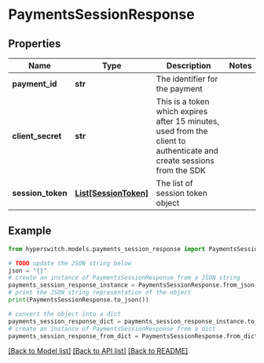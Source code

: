 # PaymentsSessionResponse


## Properties

Name | Type | Description | Notes
------------ | ------------- | ------------- | -------------
**payment_id** | **str** | The identifier for the payment | 
**client_secret** | **str** | This is a token which expires after 15 minutes, used from the client to authenticate and create sessions from the SDK | 
**session_token** | [**List[SessionToken]**](SessionToken.md) | The list of session token object | 

## Example

```python
from hyperswitch.models.payments_session_response import PaymentsSessionResponse

# TODO update the JSON string below
json = "{}"
# create an instance of PaymentsSessionResponse from a JSON string
payments_session_response_instance = PaymentsSessionResponse.from_json(json)
# print the JSON string representation of the object
print(PaymentsSessionResponse.to_json())

# convert the object into a dict
payments_session_response_dict = payments_session_response_instance.to_dict()
# create an instance of PaymentsSessionResponse from a dict
payments_session_response_from_dict = PaymentsSessionResponse.from_dict(payments_session_response_dict)
```
[[Back to Model list]](../README.md#documentation-for-models) [[Back to API list]](../README.md#documentation-for-api-endpoints) [[Back to README]](../README.md)


